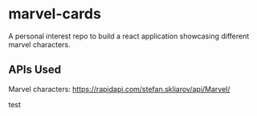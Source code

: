 # marvel-cards
A personal interest repo to build a react application showcasing different marvel characters.

## APIs Used
Marvel characters: https://rapidapi.com/stefan.skliarov/api/Marvel/

test
